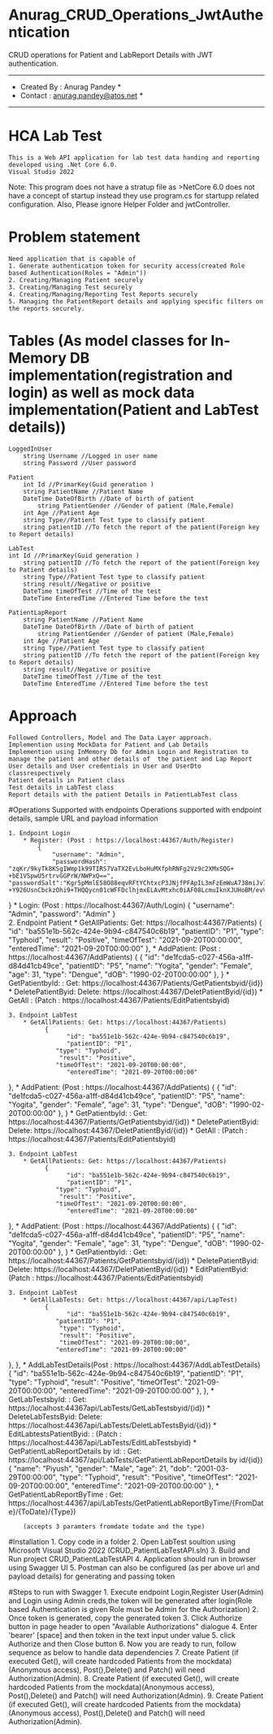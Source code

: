# Anurag_CRUD_Operations_JwtAuthentication
CRUD operations for Patient and LabReport Details with JWT authentication.
******************************************************************************
*	Created By : Anurag Pandey                                              *
*	Contact    : anurag.pandey@atos.net                                     *
******************************************************************************
# HCA Lab Test
	This is a Web API application for lab test data handing and reporting developed using .Net Core 6.0.
	Visual Studio 2022

Note: This program does not have a stratup file as >NetCore 6.0 does not have a concept of startup instead they use program.cs for startupp related configuration.
	Also, Please ignore Helper Folder and jwtController.

# Problem statement
	Need application that is capable of
	1. Generate authentication token for security access(created Role based Authentication(Roles = "Admin"))
	2. Creating/Managing Patient securely
	3. Creating/Managing Test securely
	4. Creating/Managing/Reporting Test Reports securely
	5. Managing the PatientReport details and applying specific filters on the reports securely.

# Tables (As model classes for In-Memory DB implementation(registration and login) as well as mock data implementation(Patient and LabTest details))
	LoggedInUser
		string Username //Logged in user name
		string Password //User password
		
	Patient
        int Id //PrimarKey(Guid generation )
		string PatientName //Patient Name
		DateTime DateOfBirth //Date of birth of patient
        	string PatientGender //Gender of patient (Male,Female)
		int Age //Patient Age
		string Type//Patient Test type to classify patient
		string patientID //To fetch the report of the patient(Foreign key to Report details)
	
	LabTest
	int Id //PrimarKey(Guid generation )
		string patientID //To fetch the report of the patient(Foreign key to Patient details)
		string Type//Patient Test type to classify patient
		string result//Negative or positive
		DateTime timeOfTest //Time of the test
		DateTime EnteredTime //Entered Time before the test
		
	PatientLapReport
		string PatientName //Patient Name
		DateTime DateOfBirth //Date of birth of patient
        	string PatientGender //Gender of patient (Male,Female)
		int Age //Patient Age
		string Type//Patient Test type to classify patient
		string patientID //To fetch the report of the patient(Foreign key to Report details)
		string result//Negative or positive
		DateTime timeOfTest //Time of the test
		DateTime EnteredTime //Entered Time before the test

		
# Approach
	Followed Controllers, Model and The Data Layer approach.
	Implemention using MockData for Patient and Lab Details
	Implemention using InMemory Db for Admin Login and Registration to manage the patient and other details of 	the patient and Lap Report
	User details and User credentials in User and UserDto classrespectively
	Patient details in Patient class
	Test details in LabTest class
	Report details with the patient Details in PatientLabTest class
	
#Operations Supported with endpoints
	Operations supported with endpoint details, sample URL and payload information 
	
	1. Endpoint Login
		* Register: (Post : https://localhost:44367/Auth/Register)
			{
  				"username": "Admin",
  				"passwordHash": "zqKr/9kyTk8KSgIWmp1k99TIRS7VaTX2EvLboHuMXfphRNFg2Vz9c2XMxSQG+						+bE1VSpwU5rtrvGGPrW/NWPxQ==",							 			"passwordSalt":"Kgr5pMmlE58O88eqvRFtYChtxcP3JNjfPFApIL3mFzEmWuA738miJv7EL3LxjtYdU4fiO6vdTKN		+Y926UsnCbckzOhi9+THQQycn01cWFFDclhjmxELAvMtxhc0iAF08LcmuIknXJUHoBM/evVolJjs+LW84RIpOagcHqz8VxtA="
}
		* Login: (Post : https://localhost:44367/Auth/Login)
			{
 				 "username": "Admin",
 				 "password": "Admin"
			}			
	2. Endpoint Patient
		* GetAllPatients: Get: https://localhost:44367/Patients)
			  {
    				"id": "ba551e1b-562c-424e-9b94-c847540c6b19",
    				"patientID": "P1",
   				 "type": "Typhoid",
  				  "result": "Positive",
   				 "timeOfTest": "2021-09-20T00:00:00",
    				"enteredTime": "2021-09-20T00:00:00"
  },
		* AddPatient: (Post : https://localhost:44367/AddPatients)
			{
				  {
    					"id": "de1fcda5-c027-456a-a1ff-d84d41cb49ce",
    					"patientID": "P5",
   					 "name": "Yogita",
  					  "gender": "Female",
    					"age": 31,
    					"type": "Dengue",
    					"dOB": "1990-02-20T00:00:00"
  					},
			}
		* GetPatientbyId: : Get: https://localhost:44367/Patients/GetPatientsbyid/{id})
		* DeletePatientByid: Delete: https://localhost:44367/DeletPatientByid/{id})
		* GetAll : (Patch : https://localhost:44367/Patients/EditPatientsbyid)
		
	3. Endpoint LabTest
		* GetAllPatients: Get: https://localhost:44367/Patients)
			  {
    				"id": "ba551e1b-562c-424e-9b94-c847540c6b19",
    				"patientID": "P1",
   				 "type": "Typhoid",
  				  "result": "Positive",
   				 "timeOfTest": "2021-09-20T00:00:00",
    				"enteredTime": "2021-09-20T00:00:00"
  },
		* AddPatient: (Post : https://localhost:44367/AddPatients)
			{
				  {
    					"id": "de1fcda5-c027-456a-a1ff-d84d41cb49ce",
    					"patientID": "P5",
   					 "name": "Yogita",
  					  "gender": "Female",
    					"age": 31,
    					"type": "Dengue",
    					"dOB": "1990-02-20T00:00:00"
  					},
			}
		* GetPatientbyId: : Get: https://localhost:44367/Patients/GetPatientsbyid/{id})
		* DeletePatientByid: Delete: https://localhost:44367/DeletPatientByid/{id})
		* GetAll : (Patch : https://localhost:44367/Patients/EditPatientsbyid)
		
	3. Endpoint LabTest
		* GetAllPatients: Get: https://localhost:44367/Patients)
			  {
    				"id": "ba551e1b-562c-424e-9b94-c847540c6b19",
    				"patientID": "P1",
   				 "type": "Typhoid",
  				  "result": "Positive",
   				 "timeOfTest": "2021-09-20T00:00:00",
    				"enteredTime": "2021-09-20T00:00:00"
  },
		* AddPatient: (Post : https://localhost:44367/AddPatients)
			{
				  {
    					"id": "de1fcda5-c027-456a-a1ff-d84d41cb49ce",
    					"patientID": "P5",
   					 "name": "Yogita",
  					  "gender": "Female",
    					"age": 31,
    					"type": "Dengue",
    					"dOB": "1990-02-20T00:00:00"
  					},
			}
		* GetPatientbyId: : Get: https://localhost:44367/Patients/GetPatientsbyid/{id})
		* DeletePatientByid: Delete: https://localhost:44367/DeletPatientByid/{id})
		* EditPatientByid: (Patch : https://localhost:44367/Patients/EditPatientsbyid)
		
	3. Endpoint LabTest
		* GetAllLabTests: Get: https://localhost:44367/api/LapTest)
			  {
    				"id": "ba551e1b-562c-424e-9b94-c847540c6b19",
   				 "patientID": "P1",
  				  "type": "Typhoid",
  				  "result": "Positive",
  				  "timeOfTest": "2021-09-20T00:00:00",
   				 "enteredTime": "2021-09-20T00:00:00"
  },
  },
		* AddLabTestDetails(Post : https://localhost:44367/AddLabTestDetails)
						  {
    				"id": "ba551e1b-562c-424e-9b94-c847540c6b19",
   				 "patientID": "P1",
  				  "type": "Typhoid",
  				  "result": "Positive",
  				  "timeOfTest": "2021-09-20T00:00:00",
   				 "enteredTime": "2021-09-20T00:00:00"
  },
  },
		* GetLabTestsbyId: : Get: https://localhost:44367api/LabTests/GetLabTestsbyid/{id})
		* DeleteLabTestsByid: Delete: https://localhost:44367api/LabTests/DeletLabTestsByid/{id})
		* EditLabtestsPatientByid: : (Patch : https://localhost:44367api/LabTests/EditLabTestsbyid)
		* GetPatientLabReportDetails by id: : Get: 		https://localhost:44367/api/LabTests/GetPatientLabReportDetails by id/{id})
  			{
 			   "name": "Piyush",
  			  "gender": "Male",
 			   "age": 21,
			    "dob": "2001-03-29T00:00:00",
			    "type": "Typhoid",
			    "result": "Positive",
			    "timeOfTest": "2021-09-20T00:00:00",
			    "enteredTime": "2021-09-20T00:00:00"
  },
		* GetPatientLabReportByTime : Get: 				https://localhost:44367/api/LabTests/GetPatientLabReportByTime/{FromDate}/{ToDate}/{Type})
		
		(accepts 3 paramters fromdate todate and the type)
		
	
#Installation
	1. Copy code in a folder
	2. Open LabTest soultion using Microsoft Visual Studio 2022 (CRUD_PatientLabTestAPI.sln)
	3. Build and Run project CRUD_PatientLabTestAPI
	4. Application should run in browser using Swagger UI
	5. Postman can also be configured (as per above url and payload details) for generating and passing token
	
#Steps to run with Swagger
	1. Execute endpoint Login,Register User(Admin) and Login using Admin creds,the token will be generated 	after login(Role based Authentication is given Role must be Admin for the Authorization)
	2. Once token is generated, copy the generated token
	3. Click Authorize button in page header to open "Available Authorizations" dialogue
	4. Enter 'bearer' [space] and then token in the text input under value
	5. click Authorize and then Close button
	6. Now you are ready to run, follow sequence as below to handle data dependencies 
	7. Create Patient (if executed Get(), will create hardcoded Patients from the mockdata)(Anonymous access),
		Post(),Delete() and Patch() will need Authorization(Admin).
	8. Create Patient (if executed Get(), will create hardcoded Patients from the mockdata)(Anonymous access),
		Post(),Delete() and Patch() will need Authorization(Admin).
	9. Create Patient (if executed Get(), will create hardcoded Patients from the mockdata)(Anonymous access),
		Post(),Delete() and Patch() will need Authorization(Admin).


